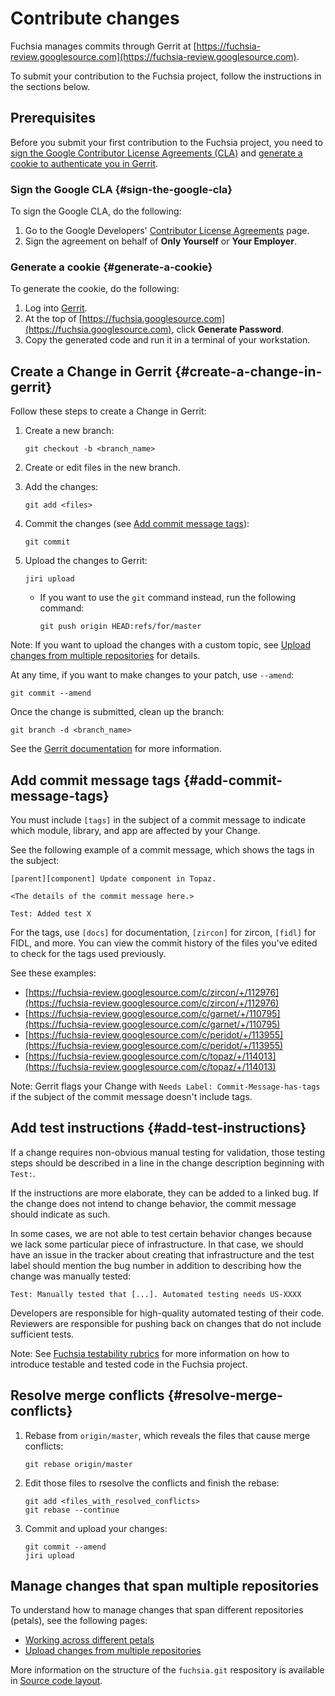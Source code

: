 # Contribute changes

Fuchsia manages commits through Gerrit at
[https://fuchsia-review.googlesource.com](https://fuchsia-review.googlesource.com).

To submit your contribution to the Fuchsia project, follow the instructions in the sections below.

## Prerequisites

Before you submit your first contribution to the Fuchsia project, you need to
[sign the Google Contributor License Agreements (CLA)](#sign-the-google-cla) and [generate a cookie to authenticate you in Gerrit](#generate-a-cookie).

### Sign the Google CLA {#sign-the-google-cla}

To sign the Google CLA, do the following:

1.  Go to the Google Developers' [Contributor License Agreements](https://cla.developers.google.com/) page.
1.  Sign the agreement on behalf of **Only Yourself** or **Your Employer**.

### Generate a cookie {#generate-a-cookie}

To generate the cookie, do the following:

1.  Log into [Gerrit](https://fuchsia-review.googlesource.com).
1.  At the top of [https://fuchsia.googlesource.com](https://fuchsia.googlesource.com), click **Generate Password**.
1.  Copy the generated code and run it in a terminal of your workstation.

## Create a Change in Gerrit {#create-a-change-in-gerrit}

Follow these steps to create a Change in Gerrit:

1.  Create a new branch:

    ```
    git checkout -b <branch_name>

    ```
1.  Create or edit files in the new branch.
1.  Add the changes:

    ```
    git add <files>
    ```
1.  Commit the changes (see [Add commit message tags](#add-commit-message-tags)):

    ```
    git commit
    ```

1.  Upload the changes to Gerrit:

    ```
    jiri upload
    ```

    *   If you want to use the `git` command instead, run the
        following command:

        ```
        git push origin HEAD:refs/for/master
        ```

Note: If you want to upload the changes with a custom topic,
see [Upload changes from multiple repositories](/docs/development/source_code/upload_changes_from_multiple_repositories.md) for details.

At any time, if you want to make changes to your patch, use `--amend`:

```
git commit --amend
```

Once the change is submitted, clean up the branch:

```
git branch -d <branch_name>
```

See the [Gerrit documentation](https://gerrit-documentation.storage.googleapis.com/Documentation/2.12.3/intro-user.html#upload-change) for more information.

## Add commit message tags {#add-commit-message-tags}

You must include `[tags]` in the subject of a commit message to indicate which
module, library, and app are affected by your Change.

See the following example of a commit message, which shows the tags in the
subject:

```
[parent][component] Update component in Topaz.

<The details of the commit message here.>

Test: Added test X
```

For the tags, use `[docs]` for documentation, `[zircon]` for zircon, `[fidl]` for FIDL, and more. You can view the commit history of the files you've edited to check for the tags used previously.

See these examples:

*   [https://fuchsia-review.googlesource.com/c/zircon/+/112976](https://fuchsia-review.googlesource.com/c/zircon/+/112976)
*   [https://fuchsia-review.googlesource.com/c/garnet/+/110795](https://fuchsia-review.googlesource.com/c/garnet/+/110795)
*   [https://fuchsia-review.googlesource.com/c/peridot/+/113955](https://fuchsia-review.googlesource.com/c/peridot/+/113955)
*   [https://fuchsia-review.googlesource.com/c/topaz/+/114013](https://fuchsia-review.googlesource.com/c/topaz/+/114013)

Note: Gerrit flags your Change with
`Needs Label: Commit-Message-has-tags` if the subject of the commit message doesn't include tags.

## Add test instructions {#add-test-instructions}

If a change requires non-obvious manual testing for validation, those testing
steps should be described in a line in the change description beginning with
`Test:`.

If the instructions are more elaborate, they can be added to a linked
bug. If the change does not intend to change behavior, the commit message should
indicate as such.

In some cases, we are not able to test certain behavior changes because we lack
some particular piece of infrastructure. In that case, we should have an issue
in the tracker about creating that infrastructure and the test label should
mention the bug number in addition to describing how the change was manually
tested:

```
Test: Manually tested that [...]. Automated testing needs US-XXXX
```

Developers are responsible for high-quality automated testing of their code.
Reviewers are responsible for pushing back on changes that do not include
sufficient tests.

Note: See [Fuchsia testability rubrics](/docs/development/testing/testability_rubric.md)
for more information on how to introduce testable and tested code in the Fuchsia project.

## Resolve merge conflicts {#resolve-merge-conflicts}

1.  Rebase from `origin/master`, which reveals the files that cause merge conflicts:

    ```
    git rebase origin/master
    ```

1.  Edit those files to rsesolve the conflicts and finish the rebase:

    ```
    git add <files_with_resolved_conflicts>
    git rebase --continue
    ```

1.  Commit and upload your changes:

    ```
    git commit --amend
    jiri upload
    ```

## Manage changes that span multiple repositories

To understand how to manage changes that span different repositories (petals),
see the following pages:

*   [Working across different petals](/docs/development/workflows/working_across_petals.md)
*   [Upload changes from multiple repositories](/docs/development/source_code/upload_changes_from_multiple_repositories.md)

More information on the structure of the `fuchsia.git` respository is available in
[Source code layout](/docs/development/source_code/layout.md).
